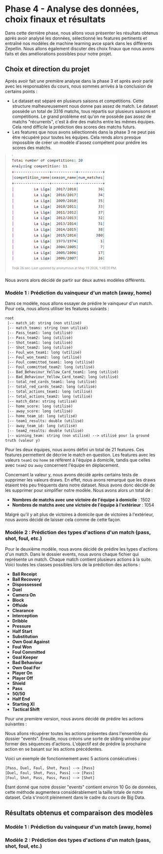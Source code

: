 # Phase 4 - Analyse des données, choix finaux et résultats

Dans cette dernière phase, nous allons vous présenter les résultats obtenus après avoir analysé les données, sélectionné les features pertinents et entraîné nos modèles de machine learning avce spark dans les différents Zepellin. Nous allons également discuter des choix finaux que nous avons faits et des améliorations possibles pour notre projet.

## Choix et direction du projet

Après avoir fait une première analyse dans la phase 3 et après avoir parlé avec les responsables du cours, nous sommes arrivés à la conclusion de certains points : 

- Le dataset est séparé en plusieurs saisons et compétitions. Cette structure malheureusement nous donne pas assez de match. Le dataset possède un total de 3316 matchs, tous répartis sur plusieurs saisons et compétitions. Le grand problème est qu'on ne possède pas assez de matchs "récurrents", c'est à dire des matchs entre les mêmes équipes. Cela rend difficile la prédiction des scores des matchs futurs.
- Les features que nous avons sélectionnés dans la phase 3 ne peut pas être récupéré pour toutes les équipes. Cela rends alors presque impossible de créer un modèle d'assez compétent pour prédire les scores des matchs.

![StatsBomb](./images/NumberOfMatchs.png)

Nous avons alors décidé de partir sur deux autres modèles différents.

### Modèle 1 : Prédiction du vainqueur d'un match (away, home)

Dans ce modèle, nous allons essayer de prédire le vainqueur d'un match. Pour cela, nous allons utiliser les features suivants :

```
root
 |-- match_id: string (non utilisé)
 |-- match_teams: string (non utilisé)
 |-- Pass_team1: long (utilisé)
 |-- Pass_team2: long (utilisé)
 |-- Shot_team1: long (utilisé)
 |-- Shot_team2: long (utilisé)
 |-- Foul_won_team1: long (utilisé)
 |-- Foul_won_team2: long (utilisé)
 |-- Foul_committed_team1: long (utilisé)
 |-- Foul_committed_team2: long (utilisé)
 |-- Bad_Behaviour_Yellow_Card_team1: long (utilisé)
 |-- Bad_Behaviour_Yellow_Card_team2: long (utilisé)
 |-- total_red_cards_team1: long (utilisé)
 |-- total_red_cards_team2: long (utilisé)
 |-- total_actions_team1: long (utilisé)
 |-- total_actions_team2: long (utilisé)
 |-- match_date: string (utilisé)
 |-- home_score: long (utilisé)
 |-- away_score: long (utilisé)
 |-- home_team_id: long (utilisé)
 |-- team1_results: double (utilisé)
 |-- away_team_id: long (utilisé)
 |-- team2_results: double (utilisé)
 |-- winning_team: string (non utilisé) --> utilisé pour la ground truth (valeur y)
```
Pour les deux équipes, nous avons défini un total de 21 features. Ces features permettent de décrire le match en question. Les features avec les valeurs `team1` ou `home` se réfèrent à l'équipe à domicile, tandis que celles avec `team2` ou `away` concernent l'équipe en déplacement.

Concernant la valeur y, nous avons décidé après certains tests de supprimer les valeurs draws. En effet, nous avons remarqué que les draws étaient très peu fréquents dans notre dataset. Nous avons donc décidé de les supprimer pour simplifier notre modèle. Nous avons alors un total de : 

- **Nombres de matchs avec une victoire de l'équipe à domicile** : 1502
- **Nombres de matchs avec une victoire de l'équipe à l'extérieur** : 1054

Malgré qu'il y ait plus de victoires à domicile que de victoires à l'extérieur, nous avons décidé de laisser cela comme de cette façon.

### Modèle 2 : Prédiction des types d'actions d'un match (pass, shot, foul, etc.)

Pour le deuxième modèle, nous avons décidé de prédire les types d'actions d'un match. Dans le dossier events, nous avons chaque fichier qui représente un match. Chaque match contient plusieurs actions à la suite. Voici toutes les classes possibles lors de la prédiction des actions :

- **Ball Receipt**
- **Ball Recovery**
- **Dispossessed**
- **Duel**
- **Camera On**
- **Block**
- **Offside**
- **Clearance**
- **Interception**
- **Dribble**
- **Pressure**
- **Half Start**
- **Substitution**
- **Own Goal Against**
- **Foul Won**
- **Foul Committed**
- **Goal Keeper**
- **Bad Behaviour**
- **Own Goal For**
- **Player On**
- **Player Off**
- **Shield**
- **Pass**
- **50/50**
- **Half End**
- **Starting XI**
- **Tactical Shift**

Pour une première version, nous avons décidé de prédire les actions suivantes :

Nous allons récupérer toutes les actions présentes dans l'ensemble du dossier "events". Ensuite, nous créons une sorte de sliding window pour former des séquences d'actions. L'objectif est de prédire la prochaine action en se basant sur les actions précédentes.

Voici un exemple de fonctionnement avec 5 actions consécutives :

```
[Pass, Duel, Foul, Shot, Pass] --> [Pass]
[Duel, Foul, Shot, Pass, Pass] --> [Pass]
[Foul, Shot, Pass, Pass, Pass] --> [Shot]
```

Étant donné que notre dossier "events" contient environ 10 Go de données, cette méthode augmentera considérablement la taille totale de notre dataset. Cela s'inscrit pleinement dans le cadre du cours de Big Data.

## Résultats obtenus et comparaison des modèles

### Modèle 1 : Prédiction du vainqueur d'un match (away, home)


### Modèle 2 : Prédiction des types d'actions d'un match (pass, shot, foul, etc.)

